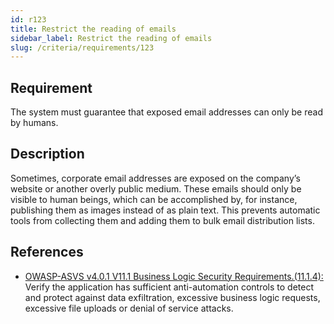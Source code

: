 ```yaml
---
id: r123
title: Restrict the reading of emails
sidebar_label: Restrict the reading of emails
slug: /criteria/requirements/123
---
```


## Requirement

The system must guarantee that exposed email addresses
can only be read by humans.

## Description

Sometimes, corporate email addresses
are exposed on the company’s website
or another overly public medium.
These emails
should only be visible to human beings,
which can be accomplished by,
for instance,
publishing them as images
instead of as plain text.
This prevents automatic tools
from collecting them and adding them
to bulk email distribution lists.

## References

- [OWASP-ASVS v4.0.1 V11.1 Business Logic Security Requirements.(11.1.4):](https://owasp.org/www-pdf-archive/OWASP_Application_Security_Verification_Standard_4.0-en.pdf)
Verify the application
has sufficient anti-automation controls
to detect and protect against data exfiltration,
excessive business logic requests,
excessive file uploads
or denial of service attacks.
